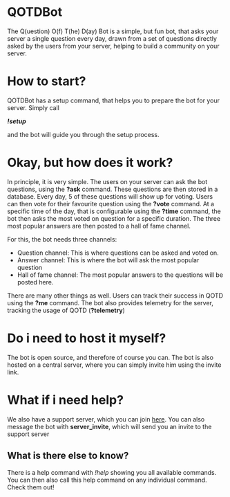 # QOTDBot

The Q(uestion) O(f) T(he) D(ay) Bot is a simple, but fun bot, that 
asks your server a single question every day, drawn from a set of
questions directly asked by the users from your server, helping
to build a community on your server.

# How to start?

QOTDBot has a setup command, that helps you to prepare the bot 
for your server. Simply call 

_**!setup**_ 

and the bot will guide you through the setup process.

# Okay, but how does it work?

In principle, it is very simple. The users on your server can 
ask the bot questions, using the __?ask__ command. These questions
are then stored in a database. Every day, 5 of these questions will show
up for voting. Users can then vote for their favourite question using
the __?vote__ command. At a specific time of the day, that is configurable
using the __?time__ command, the bot then asks the most voted on 
question for a specific duration. The three most popular answers are 
then posted to a hall of fame channel.

For this, the bot needs three channels:

- Question channel: This is where questions can be asked and voted on.
- Answer channel: This is where the bot will ask the most popular question
- Hall of fame channel: The most popular answers to the questions will be posted here.

There are many other things as well. Users can track their success in 
QOTD using the __?me__ command. The bot also provides telemetry
for the server, tracking the usage of QOTD (__?telemetry__)

# Do i need to host it myself?

The bot is open source, and therefore of course you can. The bot is 
also hosted on a central server, where you can simply invite him using
the invite link.

# What if i need help?

We also have a support server, which you can join [here](https://discord.gg/AgjGpaK).
You can also message the bot with __server_invite__, which will send you
an invite to the support server 


## What is there else to know?
There is a help command with _!help_ showing you all available commands.
You can then also call this help command on any individual command. Check them 
out! 
